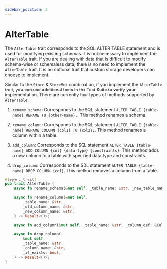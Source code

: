 ```yaml
---
sidebar_position: 3
---
```


# AlterTable

The `AlterTable` trait corresponds to the SQL ALTER TABLE statement and is used for modifying existing schemas. It is not necessary to implement the `AlterTable` trait. If you are dealing with data that is difficult to modify schema-wise or schemaless data, there is no need to implement the `AlterTable` trait. It is an optional trait that custom storage developers can choose to implement.

Similar to the `Store` & `StoreMut` combination, if you implement the `AlterTable` trait, you can use additional tests in the Test Suite to verify your implementation. There are currently four types of methods supported by `AlterTable`:

1. `rename_schema`: Corresponds to the SQL statement `ALTER TABLE {table-name} RENAME TO {other-name};`. This method renames a schema.

2. `rename_column`: Corresponds to the SQL statement `ALTER TABLE {table-name} RENAME COLUMN {col1} TO {col2};`. This method renames a column within a table.

3. `add_column`: Corresponds to the SQL statement `ALTER TABLE {table-name} ADD COLUMN {col} {data-type} {constraints}`. This method adds a new column to a table with specified data type and constraints.

4. `drop_column`: Corresponds to the SQL statement `ALTER TABLE {table-name} DROP COLUMN {col}`. This method removes a column from a table.

```rust
#[async_trait]
pub trait AlterTable {
    async fn rename_schema(&mut self, _table_name: &str, _new_table_name: &str) -> Result<()>;

    async fn rename_column(&mut self,
        _table_name: &str,
        _old_column_name: &str,
        _new_column_name: &str,
    ) -> Result<()>;

    async fn add_column(&mut self, _table_name: &str, _column_def: &ColumnDef) -> Result<()>;

    async fn drop_column(
        &mut self,
        _table_name: &str,
        _column_name: &str,
        _if_exists: bool,
    ) -> Result<()>;
}
```
